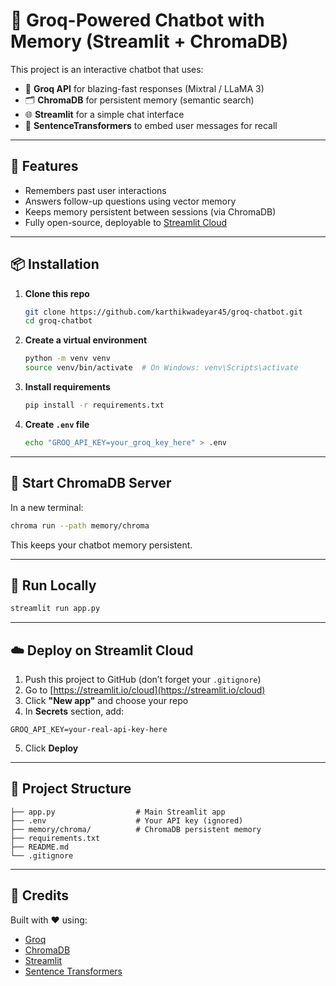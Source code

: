 # 🧠 Groq-Powered Chatbot with Memory (Streamlit + ChromaDB)

This project is an interactive chatbot that uses:
- 🧠 **Groq API** for blazing-fast responses (Mixtral / LLaMA 3)
- 🗂️ **ChromaDB** for persistent memory (semantic search)
- 🌐 **Streamlit** for a simple chat interface
- 🤗 **SentenceTransformers** to embed user messages for recall

---

## 🚀 Features

- Remembers past user interactions
- Answers follow-up questions using vector memory
- Keeps memory persistent between sessions (via ChromaDB)
- Fully open-source, deployable to [Streamlit Cloud](https://streamlit.io/cloud)

---

## 📦 Installation

1. **Clone this repo**
   ```bash
   git clone https://github.com/karthikwadeyar45/groq-chatbot.git
   cd groq-chatbot
   ```

2. **Create a virtual environment**
   ```bash
   python -m venv venv
   source venv/bin/activate  # On Windows: venv\Scripts\activate
   ```

3. **Install requirements**
   ```bash
   pip install -r requirements.txt
   ```

4. **Create `.env` file**
   ```bash
   echo "GROQ_API_KEY=your_groq_key_here" > .env
   ```

---

## 🧠 Start ChromaDB Server

In a new terminal:

```bash
chroma run --path memory/chroma
```

This keeps your chatbot memory persistent.

---

## 🧪 Run Locally

```bash
streamlit run app.py
```

---

## ☁️ Deploy on Streamlit Cloud

1. Push this project to GitHub (don’t forget your `.gitignore`)
2. Go to [https://streamlit.io/cloud](https://streamlit.io/cloud)
3. Click **"New app"** and choose your repo
4. In **Secrets** section, add:

```
GROQ_API_KEY=your-real-api-key-here
```

5. Click **Deploy**

---

## 📁 Project Structure

```
├── app.py                  # Main Streamlit app
├── .env                    # Your API key (ignored)            
├── memory/chroma/          # ChromaDB persistent memory
├── requirements.txt
├── README.md
└── .gitignore
```

---

## 🤝 Credits

Built with ❤️ using:
- [Groq](https://groq.com/)
- [ChromaDB](https://www.trychroma.com/)
- [Streamlit](https://streamlit.io/)
- [Sentence Transformers](https://www.sbert.net/)
